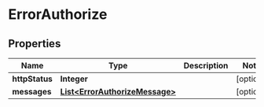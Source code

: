 

# ErrorAuthorize

## Properties

| Name | Type | Description | Notes |
| ------------ | ------------- | ------------- | ------------- |
| **httpStatus** | **Integer** |  |  [optional] |
| **messages** | [**List&lt;ErrorAuthorizeMessage&gt;**](ErrorAuthorizeMessage.md) |  |  [optional] |


